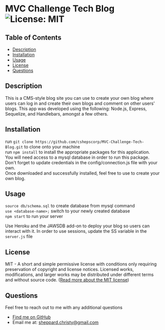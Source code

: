 
  
  # MVC Challenge Tech Blog ![License: MIT](https://img.shields.io/badge/License-MIT-yellow.svg)

  ## Table of Contents
  * [ Description ](#about)
  * [ Installation ](#installation)
  * [ Usage ](#usage)
  * [ License ](#license)
  * [ Questions ](#questions)

  <a name="about"></a>
  ## Description
  This is a CMS-style blog site you can use to create your own blog where users can log in and create their own blogs and comment on other users' blogs. This app was developed using the following: Node.js, Express, Sequelize, and Handlebars, amongst a few others.

  <a name="installation"></a>
  ## Installation
  run `git clone https://github.com/cshepscorp/MVC-Challenge-Tech-Blog.git` to clone onto your machine\
  run `npm install` to install the appropriate packages for this application.\
  You will need access to a mysql database in order to run this package. Don't forget to update credentials in the config/connection.js file with your own.\
  Once downloaded and successfully installed, feel free to use to create your own blog.

  <a name="usage"></a>
  ## Usage
  `source db/schema.sql` to create database from mysql command\
  `use <database-name>;` switch to your newly created database\
  `npm start` to run your server 

  Use Heroku and the JAWSDB add-on to deploy your blog so users can interact with it. In order to use sessions, update the SS variable in the `server.js` file

  <a name="license"></a>
  ## License
  MIT - A short and simple permissive license with conditions only requiring preservation of copyright and license notices. Licensed works, modifications, and larger works may be distributed under different terms and without source code. ([Read more about the MIT license](https://choosealicense.com/licenses/mit/))

  <a name="questions"></a>
  ## Questions
  Feel free to reach out to me with any additional questions
  * [Find me on GitHub](https://github.com/cshepscorp/)
  * Email me at: sheppard.christy@gmail.com
